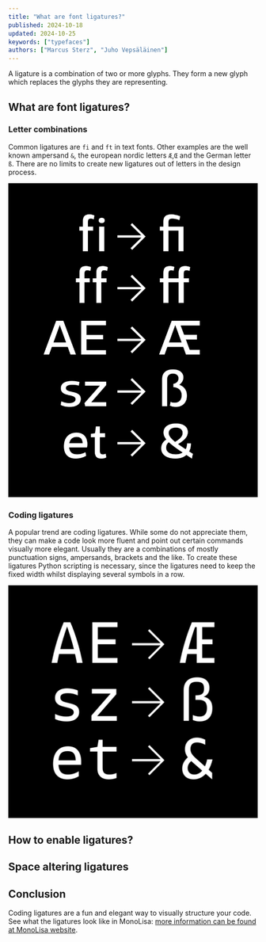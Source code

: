 ```yaml
---
title: "What are font ligatures?"
published: 2024-10-18
updated: 2024-10-25
keywords: ["typefaces"]
authors: ["Marcus Sterz", "Juho Vepsäläinen"]
---
```


A ligature is a combination of two or more glyphs. They form a new glyph which replaces the glyphs they are representing.

<!---
JV:

You might have heard of font ligatures, but what are they and why you should consider enabling them if the font you are using supports them?
-->

## What are font ligatures?

<!---
JV: Proposed new section - likely needs a basic explanation of ligatures before anything else. Also next section could be folded to this.

Simply put, a ligature is a combination of two or more glyphs. They form a new glyph which replaces the glyphs they are representing.
-->

### Letter combinations

Common ligatures are `fi` and `ft` in text fonts. Other examples are the well known ampersand `&`, the european nordic letters `Æ`,`Œ` and the German letter `ß`. There are no limits to create new ligatures out of letters in the design process.

![Common ligatures (typeface: MonoLisa)](/images/MonoLisaBlogpostsVorlagen01.png)

### Coding ligatures

A popular trend are coding ligatures. While some do not appreciate them, they can make a code look more fluent and point out certain commands visually more elegant. Usually they are a combinations of mostly punctuation signs, ampersands, brackets and the like. To create these ligatures Python scripting is necessary, since the ligatures need to keep the fixed width whilst displaying several symbols in a row.

![Coding ligatures (typeface: MonoLisa)](/images/MonoLisaBlogpostsVorlagen02.png)

<!---
JV: I would expand a bit like this.

Beyond common combinations, ligatures are used specifically in coding fonts to improve legibility. The main point is that they can make certain combinations, such as `!=`, look visually more elegant. A common trend is to copy symbols from mathemathics and use those as replacements for combinations. Typical combinations include punctuation signs, ampersands, and brackets. From font authoring point of view, the challenge is in keeping the combinations within a fixed width required by a monospaced font. The example below shows what code looks with and without ligatured applied.

![Coding ligatures (typeface: MonoLisa)](/images/MonoLisaBlogpostsVorlagen02.png)

For some coders, ligatures are a controversial feature. Fortunately the feature is entirely optional and many coding fonts offer it as a convenience feature.
-->

## How to enable ligatures?

<!---
TODO: Describe how to enable `liga` in common editors and graphics programs (also limitations + freezing should be mentioned here).
-->

## Space altering ligatures

<!---
TODO: Describe `calt` and how it's commonly used

Originally the `calt` feature is meant to support contextual changes like alternates in a ‘handwritten’ font so the reader does not recognizes the fake handwriting. The feaure basically looks for neighbouring glyphs and provides a contextual change if intended. THis feature can be turnd on and off.
-->

## Conclusion

Coding ligatures are a fun and elegant way to visually structure your code. See what the ligatures look like in MonoLisa: [more information can be found at MonoLisa website](https://monolisa.dev).

<!---
JV: I would drop the CTA and keep this simple while capturing the key point.

Ligatures, and coding ligatures in specific, are a font extension that allow you to tune the way it looks by combining glyph combinations into a single one. JV: I'll extend this a bit.
-->
